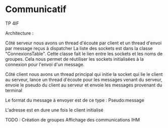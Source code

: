 # Communicatif
TP 4IF

Architecture :

Côté serveur nous avons un thread d'écoute par client et un thread d'envoi par message reçus à dispatcher
La liste des sockets est dans la classe "ConnexionsTable". Cette classe fait le lien entre les sockets et les noms de groupes.
Cela nous permet de réutiliser les sockets initialisées à la connexion pour l'envoi d'un message.


Côté client nous avons un thread principal qui initie la socket qui lie le client au serveur, lance un thread d'écoute pour les
messages venant du serveur, envoie le pseudo du client au serveur et envoie les messages provenant du terminal

Le format du message à envoyer est de ce type :
Pseudo:message

L'adresse est en dure une fois le client initialisé

TODO :  Création de groupes
        Affichage des communications
        IHM